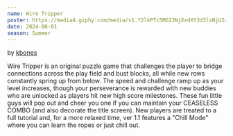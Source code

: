```yaml
---
name: Wire Tripper
poster: https://media4.giphy.com/media/v1.Y2lkPTc5MGI3NjExdXY3d3lsNjU2aHFsbnprNWtlYWxsemFscHp1Y2g4OGZpaGJncWhmMSZlcD12MV9pbnRlcm5hbF9naWZfYnlfaWQmY3Q9Zw/E4Q7K5OgF3fpvulmyt/giphy.webp
date: 2024-06-01
season: Summer
---
```

by [kbones](https://bsky.app/profile/k0ry.bsky.social)

Wire Tripper is an original puzzle game that challenges the player to bridge connections across the play field and bust blocks, all while new rows constantly spring up from below. The speed and challenge ramp up as your level increases, though your perseverance is rewarded with new buddies who are unlocked as players hit new high score milestones. These fun little guys will pop out and cheer you one if you can maintain your CEASELESS COMBO (and also decorate the title screen). New players are treated to a full tutorial and, for a more relaxed time, ver 1.1 features a "Chill Mode" where you can learn the ropes or just chill out.
